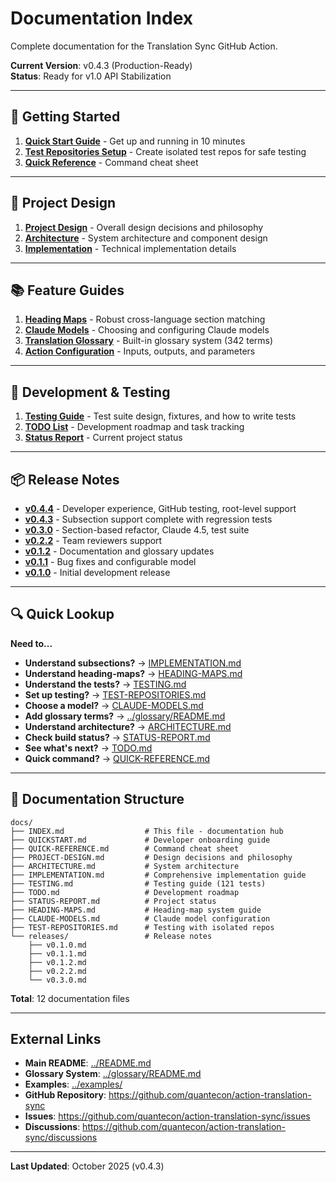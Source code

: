 # Documentation Index

Complete documentation for the Translation Sync GitHub Action.

**Current Version**: v0.4.3 (Production-Ready)  
**Status**: Ready for v1.0 API Stabilization

---

## 🚀 Getting Started

1. **[Quick Start Guide](QUICKSTART.md)** - Get up and running in 10 minutes
2. **[Test Repositories Setup](TEST-REPOSITORIES.md)** - Create isolated test repos for safe testing
3. **[Quick Reference](QUICK-REFERENCE.md)** - Command cheat sheet

---

## 📐 Project Design

1. **[Project Design](PROJECT-DESIGN.md)** - Overall design decisions and philosophy
2. **[Architecture](ARCHITECTURE.md)** - System architecture and component design
3. **[Implementation](IMPLEMENTATION.md)** - Technical implementation details

---

## 📚 Feature Guides

1. **[Heading Maps](HEADING-MAPS.md)** - Robust cross-language section matching
2. **[Claude Models](CLAUDE-MODELS.md)** - Choosing and configuring Claude models
3. **[Translation Glossary](../glossary/README.md)** - Built-in glossary system (342 terms)
4. **[Action Configuration](../README.md#inputs)** - Inputs, outputs, and parameters

---

## 🧪 Development & Testing

1. **[Testing Guide](TESTING.md)** - Test suite design, fixtures, and how to write tests
2. **[TODO List](TODO.md)** - Development roadmap and task tracking
3. **[Status Report](STATUS-REPORT.md)** - Current project status

---

## 📦 Release Notes

- **[v0.4.4](releases/v0.4.4.md)** - Developer experience, GitHub testing, root-level support
- **[v0.4.3](releases/v0.4.3.md)** - Subsection support complete with regression tests
- **[v0.3.0](releases/v0.3.0.md)** - Section-based refactor, Claude 4.5, test suite
- **[v0.2.2](releases/v0.2.2.md)** - Team reviewers support
- **[v0.1.2](releases/v0.1.2.md)** - Documentation and glossary updates
- **[v0.1.1](releases/v0.1.1.md)** - Bug fixes and configurable model
- **[v0.1.0](releases/v0.1.0.md)** - Initial development release

---

## 🔍 Quick Lookup

**Need to...**

- **Understand subsections?** → [IMPLEMENTATION.md](IMPLEMENTATION.md)
- **Understand heading-maps?** → [HEADING-MAPS.md](HEADING-MAPS.md)
- **Understand the tests?** → [TESTING.md](TESTING.md)
- **Set up testing?** → [TEST-REPOSITORIES.md](TEST-REPOSITORIES.md)
- **Choose a model?** → [CLAUDE-MODELS.md](CLAUDE-MODELS.md)
- **Add glossary terms?** → [../glossary/README.md](../glossary/README.md)
- **Understand architecture?** → [ARCHITECTURE.md](ARCHITECTURE.md)
- **Check build status?** → [STATUS-REPORT.md](STATUS-REPORT.md)
- **See what's next?** → [TODO.md](TODO.md)
- **Quick command?** → [QUICK-REFERENCE.md](QUICK-REFERENCE.md)

---

## 📂 Documentation Structure

```
docs/
├── INDEX.md                  # This file - documentation hub
├── QUICKSTART.md             # Developer onboarding guide
├── QUICK-REFERENCE.md        # Command cheat sheet
├── PROJECT-DESIGN.md         # Design decisions and philosophy
├── ARCHITECTURE.md           # System architecture
├── IMPLEMENTATION.md         # Comprehensive implementation guide
├── TESTING.md                # Testing guide (121 tests)
├── TODO.md                   # Development roadmap
├── STATUS-REPORT.md          # Project status
├── HEADING-MAPS.md           # Heading-map system guide
├── CLAUDE-MODELS.md          # Claude model configuration
├── TEST-REPOSITORIES.md      # Testing with isolated repos
└── releases/                 # Release notes
    ├── v0.1.0.md
    ├── v0.1.1.md
    ├── v0.1.2.md
    ├── v0.2.2.md
    └── v0.3.0.md
```

**Total**: 12 documentation files

---

## External Links

- **Main README**: [../README.md](../README.md)
- **Glossary System**: [../glossary/README.md](../glossary/README.md)
- **Examples**: [../examples/](../examples/)
- **GitHub Repository**: https://github.com/quantecon/action-translation-sync
- **Issues**: https://github.com/quantecon/action-translation-sync/issues
- **Discussions**: https://github.com/quantecon/action-translation-sync/discussions

---

**Last Updated**: October 2025 (v0.4.3)
